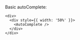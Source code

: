 Basic autoComplete:

    <div>
      <div style={{ width: '50%' }}>
        <AutoComplete />
      </div>
    </div>

